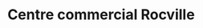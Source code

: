 ---
title: "Centre commercial Rocville"
url: /villeneuve-vd/centre-commercial-rocville/
shop: Einkaufszentrum
---